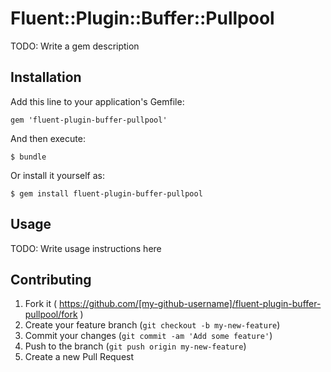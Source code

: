 # Fluent::Plugin::Buffer::Pullpool

TODO: Write a gem description

## Installation

Add this line to your application's Gemfile:

    gem 'fluent-plugin-buffer-pullpool'

And then execute:

    $ bundle

Or install it yourself as:

    $ gem install fluent-plugin-buffer-pullpool

## Usage

TODO: Write usage instructions here

## Contributing

1. Fork it ( https://github.com/[my-github-username]/fluent-plugin-buffer-pullpool/fork )
2. Create your feature branch (`git checkout -b my-new-feature`)
3. Commit your changes (`git commit -am 'Add some feature'`)
4. Push to the branch (`git push origin my-new-feature`)
5. Create a new Pull Request
